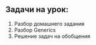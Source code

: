 ## Задачи на урок:

1. Разбор домашнего задания
2. Разбор Generics
3. Решение задач на обобщения








